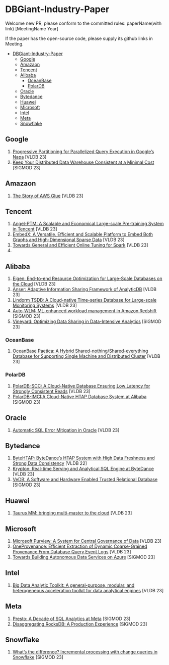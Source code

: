 # DBGiant-Industry-Paper
Welcome new PR, please conform to the committed rules:  paperName(with link) [MeetingName Year]

If the paper has the open-source code, please supply its github links in Meeting.

- [DBGiant-Industry-Paper](#dbgiant-industry-paper)
  - [Google](#google)
  - [Amazaon](#amazaon)
  - [Tencent](#tencent)
  - [Alibaba](#alibaba)
    - [OceanBase](#oceanbase)
    - [PolarDB](#polardb)
  - [Oracle](#oracle)
  - [Bytedance](#bytedance)
  - [Huawei](#huawei)
  - [Microsoft](#microsoft)
  - [Intel](#intel)
  - [Meta](#meta)
  - [Snowflake](#snowflake)


## Google
1. [Progressive Partitioning for Parallelized Query Execution in Google’s Napa](https://www.vldb.org/pvldb/vol16/p3475-sankaranarayanan.pdf) [VLDB 23]
2. [Keep Your Distributed Data Warehouse Consistent at a Minimal Cost]() [SIGMOD 23]

## Amazaon
1. [The Story of AWS Glue]() [VLDB 23]

## Tencent
1. [Angel-PTM: A Scalable and Economical Large-scale Pre-training System in Tencent]() [VLDB 23]
2. [EmbedX: A Versatile, Efficient and Scalable Platform to Embed Both Graphs and High-Dimensional Sparse Data]() [VLDB 23]
3. [Towards General and Efficient Online Tuning for Spark]() [VLDB 23]
4. 


## Alibaba
1. [Eigen: End-to-end Resource Optimization for Large-Scale Databases on the Cloud]() [VLDB 23]
2. [Anser: Adaptive Information Sharing Framework of AnalyticDB]() [VLDB 23]
3. [Lindorm TSDB: A Cloud-native Time-series Database for Large-scale Monitoring Systems]() [VLDB 23]
4. [Auto-WLM: ML-enhanced workload management in Amazon Redshift]() [SIGMOD 23]
5. [Vineyard: Optimizing Data Sharing in Data-Intensive Analytics]() [SIGMOD 23]
### OceanBase
1. [OceanBase Paetica: A Hybrid Shared-nothing/Shared-everything Database for Supporting Single Machine and Distributed Cluster](https://www.vldb.org/pvldb/vol16/p3728-xu.pdf) [VLDB 23]

### PolarDB
1. [PolarDB-SCC: A Cloud-Native Database Ensuring Low Latency for Strongly Consistent Reads](https://www.vldb.org/pvldb/vol16/p3754-chen.pdf) [VLDB 23]
2. [PolarDB-IMCI:A Cloud-Native HTAP Database System at Alibaba]() [SIGMOD 23]


## Oracle
1. [Automatic SQL Error Mitigation in Oracle]() [VLDB 23]

## Bytedance
1. [ByteHTAP: ByteDance’s HTAP System with High Data Freshness and Strong Data Consistency]() [VLDB 22]
2. [Krypton: Real-time Serving and Analytical SQL Engine at ByteDance]() [VLDB 23]
3. [VeDB: A Software and Hardware Enabled Trusted Relational Database]() [SIGMOD 23]


## Huawei
1. [Taurus MM: bringing multi-master to the cloud](https://www.vldb.org/pvldb/vol16/p3488-depoutovitch.pdf) [VLDB 23]

## Microsoft
1. [Microsoft Purview: A System for Central Governance of Data]() [VLDB 23]
2. [OneProvenance: Efficient Extraction of Dynamic Coarse-Grained Provenance From Database Query Event Logs]() [VLDB 23]
3. [Towards Building Autonomous Data Services on Azure]() [SIGMOD 23]

## Intel
1. [Big Data Analytic Toolkit: A general-purpose, modular, and heterogeneous acceleration toolkit for data analytical engines]() [VLDB 23]

## Meta
1. [Presto: A Decade of SQL Analytics at Meta](https://scontent.fbkk10-1.fna.fbcdn.net/v/t39.8562-6/338697424_1576642486169536_1067048833935401645_n.pdf?_nc_cat=110&ccb=1-7&_nc_sid=ad8a9d&_nc_ohc=DZpvN_qgbKYAX-CuZCe&_nc_ht=scontent.fbkk10-1.fna&oh=00_AfCbkBqoOtDXSp22jQBY4iKnzbV4DS_aYqPc1XumlWSKPg&oe=65047997) [SIGMOD 23]
2. [Disaggregating RocksDB: A Production Experience](https://scontent.fbkk10-1.fna.fbcdn.net/v/t39.8562-6/356990181_787184386211320_3255498706838241035_n.pdf?_nc_cat=106&ccb=1-7&_nc_sid=ad8a9d&_nc_ohc=8oLZBKS9wE4AX-oY4TG&_nc_ht=scontent.fbkk10-1.fna&oh=00_AfDOk7z_tBa89Hpz1HsslZNLrH8DrRsWRpCOrWC5a0b69w&oe=6504A5BC) [SIGMOD 23]

## Snowflake
1. [What’s the difference? Incremental processing with change queries in Snowflake](https://dl.acm.org/doi/pdf/10.1145/3589776) [SIGMOD 23]